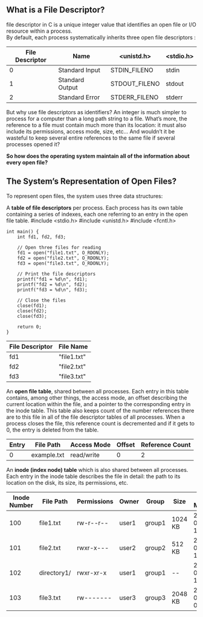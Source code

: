 ## What is a File Descriptor?
file descriptor in C is a unique integer value that identifies an open file or I/O resource within a process.    
By default, each process systematically inherits three open file descriptors :

| File Descriptor | Name | <unistd.h> |	<stdio.h> |
| --------------- | ---- | ---------- | --------- |
| 0 | Standard Input | STDIN_FILENO | stdin |
| 1 | Standard Output | STDOUT_FILENO |	stdout |
| 2 | Standard Error | STDERR_FILENO |	stderr |

But why use file descriptors as identifiers? An integer is much simpler to process for a computer than a long path string to a file. What’s more, the reference to a file must contain much more than its location: it must also include its permissions, access mode, size, etc… And wouldn’t it be wasteful to keep several entire references to the same file if several processes opened it?

**So how does the operating system maintain all of the information about every open file?**

## The System’s Representation of Open Files?

To represent open files, the system uses three data structures:

A **table of file descriptors** per process. Each process has its own table containing a series of indexes, each one referring to an entry in the open file table.
#include <stdio.h>
#include <unistd.h>
#include <fcntl.h>
```
int main() {
    int fd1, fd2, fd3;

    // Open three files for reading
    fd1 = open("file1.txt", O_RDONLY);
    fd2 = open("file2.txt", O_RDONLY);
    fd3 = open("file3.txt", O_RDONLY);

    // Print the file descriptors
    printf("fd1 = %d\n", fd1);
    printf("fd2 = %d\n", fd2);
    printf("fd3 = %d\n", fd3);

    // Close the files
    close(fd1);
    close(fd2);
    close(fd3);

    return 0;
}
```
| **File Descriptor** | **File Name**   |
| --------------- | -----------|
| fd1             | "file1.txt"|
| fd2             | "file2.txt"|
| fd3             | "file3.txt"|



An **open file table**, shared between all processes. Each entry in this table contains, among other things, the access mode, an offset describing the current location within the file, and a pointer to the corresponding entry in the inode table. This table also keeps count of the number references there are to this file in all of the file descriptor tables of all processes. When a process closes the file, this reference count is decremented and if it gets to 0, the entry is deleted from the table.


| Entry | File Path    | Access Mode | Offset | Reference Count |
|-------|--------------|-------------|---------|---------------------|
| 0     | example.txt | read/write  | 0         | 2                      |




An **inode (index node) table** which is also shared between all processes. Each entry in the inode table describes the file in detail: the path to its location on the disk, its size, its permissions, etc.

| Inode Number | File Path     | Permissions  | Owner  | Group   | Size     | Last Modified         |
| ------------| ------------ | ------------ | ------ | ------- | --------| --------------------- |
| 100         | file1.txt    | rw-r--r--    | user1  | group1  | 1024 KB | 2022-04-22 12:30:00   |
| 101         | file2.txt    | rwxr-x---    | user2  | group2  | 512 KB  | 2022-04-21 10:45:00   |
| 102         | directory1/  | rwxr-xr-x    | user1  | group1  | --      | 2022-04-22 13:00:00   |
| 103         | file3.txt    | rw-------    | user3  | group3  | 2048 KB | 2022-04-20 08:15:00   |
